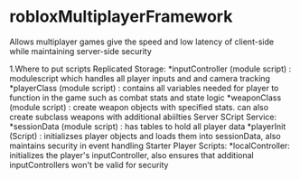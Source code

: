 # robloxMultiplayerFramework
Allows multiplayer games give the speed and low latency of client-side while maintaining server-side security 

1.Where to put scripts
 Replicated Storage:
   *inputController (module script) : modulescript which handles all player inputs and and camera tracking
   *playerClass (module script) : contains all variables needed for player to function in the game such as combat stats and state logic
   *weaponClass (module script) : create weapon objects with specified stats. can also create subclass weapons with additional abiilties 
 Server SCript Service:
  *sessionData (module script) : has tables to hold all player data
  *playerInit (Script) : initializses player objects and loads them into sessionData, also maintains security in event handling
 Starter Player Scripts:
  *localController: initializes the player's inputController, also ensures that additional inputControllers won't be valid for security

